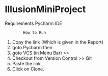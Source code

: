 # IllusionMiniProject

Requirements
Pycharm IDE

            How to Run
            
1. Copy the link (Which is given in the Report)
2. goto Pycharm then 
3. goto VCS (in Menu Bar) >>
4. Checkout from Version Control >> Git
5. Paste the link.
6. Click on Clone.
